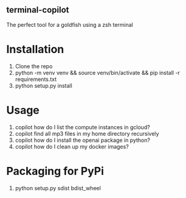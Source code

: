 ## terminal-copilot
The perfect tool for a goldfish using a zsh terminal

# Installation
1. Clone the repo
2. python -m venv venv && source venv/bin/activate && pip install -r requirements.txt
3. python setup.py install

# Usage
1. copilot how do I list the compute instances in gcloud?
2. copilot find all mp3 files in my home directory recursively
3. copilot how do I install the openai package in python?
4. copilot how do I clean up my docker images?

# Packaging for PyPi
1. python setup.py sdist bdist_wheel
